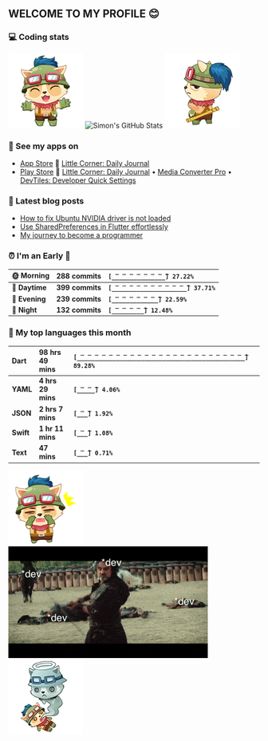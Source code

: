 ## WELCOME TO MY PROFILE 😊

### 💻 Coding stats

![](https://raw.githubusercontent.com/simonpham/simonpham/master/assets/images/5kiur.gif) ![Simon's GitHub Stats](https://github-readme-stats-obu2qdcs2.vercel.app/api?username=simonpham) ![](https://raw.githubusercontent.com/simonpham/simonpham/master/assets/images/6kiur.gif)

### 📱 See my apps on

- [App Store](https://apps.apple.com/ge/developer/cuong-pham/id1633011944) 🍎 [Little Corner: Daily Journal](https://apps.apple.com/ge/app/little-corner-daily-journal/id1633011942)
- [Play Store](https://play.google.com/store/apps/dev?id=8748015601074315583) 🤖 [Little Corner: Daily Journal](https://play.google.com/store/apps/details?id=com.github.simonpham.littlecorner) • [Media Converter Pro](https://play.google.com/store/apps/details?id=com.github.khangnt.mcp) • [DevTiles: Developer Quick Settings](https://play.google.com/store/apps/details?id=com.github.simonpham.devtiles)

### 📘 Latest blog posts

<!-- BLOG-POST-LIST:START -->
- [How to fix Ubuntu NVIDIA driver is not loaded](https://simondev.medium.com/how-to-fix-ubuntu-nvidia-driver-is-not-loaded-779713f94989?source=rss-211d7b4ab874------2)
- [Use SharedPreferences in Flutter effortlessly](https://simondev.medium.com/use-sharedpreferences-in-flutter-effortlessly-835bba8f7418?source=rss-211d7b4ab874------2)
- [My journey to become a programmer](https://simondev.medium.com/my-journey-to-become-a-programmer-107bc14fd8e8?source=rss-211d7b4ab874------2)
<!-- BLOG-POST-LIST:END -->

<!--START_SECTION:waka-->
### ⏰ I'm an Early 🐤


|**🌞 Morning**|**288 commits**|**`[̲̅_̲̅_̲̅_̲̅_̲̅_̲̅_̲̅_̲̅] 27.22%`**| 
|:-|:-|:-| 
|**🌆 Daytime**|**399 commits**|**`[̲̅_̲̅_̲̅_̲̅_̲̅_̲̅_̲̅_̲̅_̲̅_̲̅_̲̅] 37.71%`**| 
|**🌃 Evening**|**239 commits**|**`[̲̅_̲̅_̲̅_̲̅_̲̅_̲̅_̲̅] 22.59%`**| 
|**🌙 Night**|**132 commits**|**`[̲̅_̲̅_̲̅_̲̅_̲̅] 12.48%`**|



### 💬  My top languages this month 


|**Dart**|**98 hrs 49 mins**|**`[̲̅_̲̅_̲̅_̲̅_̲̅_̲̅_̲̅_̲̅_̲̅_̲̅_̲̅_̲̅_̲̅_̲̅_̲̅_̲̅_̲̅_̲̅_̲̅_̲̅_̲̅_̲̅_̲̅_̲̅] 89.28%`**| 
|:-|:-|:-| 
|**YAML**|**4 hrs 29 mins**|**`[̲̅_̲̅_̲̅] 4.06%`**| 
|**JSON**|**2 hrs 7 mins**|**`[̲̅_̲̅] 1.92%`**| 
|**Swift**|**1 hr 11 mins**|**`[̲̅_̲̅] 1.08%`**| 
|**Text**|**47 mins**|**`[̲̅_̲̅] 0.71%`**|




<!--END_SECTION:waka-->


![](https://raw.githubusercontent.com/simonpham/simonpham/master/assets/images/20kiur.gif) ![](https://github.com/simonpham/simonpham/raw/master/assets/images/bug.gif) ![](https://raw.githubusercontent.com/simonpham/simonpham/master/assets/images/9kiur.gif)


